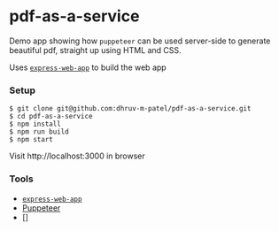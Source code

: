 # pdf-as-a-service

Demo app showing how `puppeteer` can be used server-side to generate beautiful pdf, straight up using HTML and CSS.

Uses [`express-web-app`](https://github.com/dhruv-m-patel/express-web-app) to build the web app

### Setup

```
$ git clone git@github.com:dhruv-m-patel/pdf-as-a-service.git
$ cd pdf-as-a-service
$ npm install
$ npm run build
$ npm start
```

Visit http://localhost:3000 in browser

### Tools

- [`express-web-app`](https://github.com/dhruv-m-patel/express-web-app)
- [Puppeteer](https://pptr.dev)
- []

